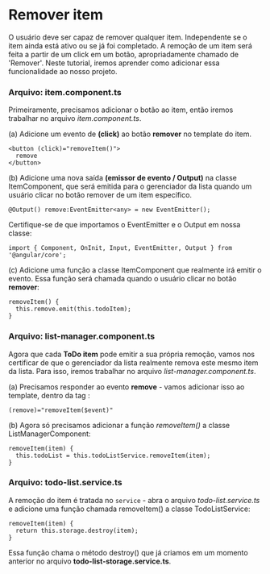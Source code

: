 # Remover item

O usuário deve ser capaz de remover qualquer item. Independente se o item ainda está ativo ou se já foi completado.
A remoção de um item será feita a partir de um click em um botão, apropriadamente chamado de 'Remover'. Neste tutorial, iremos aprender como adicionar essa funcionalidade ao nosso projeto.

### Arquivo: item.component.ts
Primeiramente, precisamos adicionar o botão ao item, então iremos trabalhar no arquivo *item.component.ts*.

(a) Adicione um evento de **(click)** ao botão **remover** no template do item.
```
<button (click)="removeItem()">
  remove
</button>
```

(b) Adicione uma nova saída **(emissor de evento / Output)** na classe ItemComponent, que será emitida para o gerenciador da lista quando um usuário clicar no botão remover de um item específico.
```
@Output() remove:EventEmitter<any> = new EventEmitter();
```

Certifique-se de que importamos o EventEmitter e o Output em nossa classe:
```
import { Component, OnInit, Input, EventEmitter, Output } from '@angular/core';
```
(c) Adicione uma função a classe ItemComponent que realmente irá emitir o evento. Essa função será chamada quando o usuário clicar no botão **remover**:
```
removeItem() {
  this.remove.emit(this.todoItem);
}
```

### Arquivo: list-manager.component.ts

Agora que cada **ToDo item** pode emitir a sua própria remoção, vamos nos certificar de que o gerenciador da lista realmente remova este mesmo item da lista. Para isso, iremos trabalhar no arquivo *list-manager.component.ts*.

(a) Precisamos responder ao evento **remove** - vamos adicionar isso ao template, dentro da tag <todo-item>:
```
(remove)="removeItem($event)"
```
(b) Agora só precisamos adicionar a função *removeItem()* a classe ListManagerComponent:
```
removeItem(item) {
  this.todoList = this.todoListService.removeItem(item);
}
```

### Arquivo: todo-list.service.ts
A remoção do item é tratada no ```service``` - abra o arquivo *todo-list.service.ts* e adicione uma função chamada removeItem() a classe TodoListService:
```
removeItem(item) {
  return this.storage.destroy(item);
}
```
Essa função chama o método destroy() que já criamos em um momento anterior no arquivo **todo-list-storage.service.ts**.
